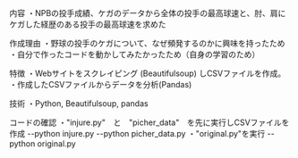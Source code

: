 内容
  ・NPBの投手成績、ケガのデータから全体の投手の最高球速と、肘、肩にケガした経歴のある投手の最高球速を求めた

作成理由
  ・野球の投手のケガについて、なぜ頻発するのかに興味を持ったため
  ・自分で作ったコードを動かしてみたかったため（自身の学習のため）

特徴
  ・Webサイトをスクレイピング (Beautifulsoup) しCSVファイルを作成。
  ・作成したCSVファイルからデータを分析(Pandas)

技術
  ・Python, Beautifulsoup, pandas

コードの確認
  ・"injure.py"　と　"picher_data"　を先に実行しCSVファイルを作成
      --python injure.py
      --python picher_data.py
  ・"original.py"を実行
      --python original.py
  
